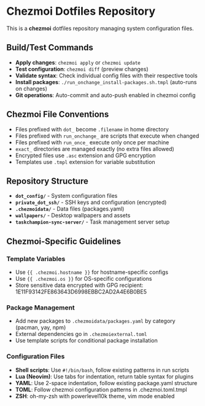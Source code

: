 # Chezmoi Dotfiles Repository

This is a **chezmoi** dotfiles repository managing system configuration files.

## Build/Test Commands

- **Apply changes**: `chezmoi apply` or `chezmoi update`
- **Test configuration**: `chezmoi diff` (preview changes)
- **Validate syntax**: Check individual config files with their respective tools
- **Install packages**: `./run_onchange_install-packages.sh.tmpl` (auto-runs on changes)
- **Git operations**: Auto-commit and auto-push enabled in chezmoi config

## Chezmoi File Conventions

- Files prefixed with `dot_` become `.filename` in home directory
- Files prefixed with `run_onchange_` are scripts that execute when changed
- Files prefixed with `run_once_` execute only once per machine
- `exact_` directories are managed exactly (no extra files allowed)
- Encrypted files use `.asc` extension and GPG encryption
- Templates use `.tmpl` extension for variable substitution

## Repository Structure

- **`dot_config/`** - System configuration files
- **`private_dot_ssh/`** - SSH keys and configuration (encrypted)
- **`.chezmoidata/`** - Data files (packages.yaml)
- **`wallpapers/`** - Desktop wallpapers and assets
- **`taskchampion-sync-server/`** - Task management server setup

## Chezmoi-Specific Guidelines

### Template Variables
- Use `{{ .chezmoi.hostname }}` for hostname-specific configs
- Use `{{ .chezmoi.os }}` for OS-specific configurations
- Store sensitive data encrypted with GPG recipient: 1E11F93142FE863643D6998EBBC2AD2A4E6B0BE5

### Package Management
- Add new packages to `.chezmoidata/packages.yaml` by category (pacman, yay, npm)
- External dependencies go in `.chezmoiexternal.toml`
- Use template scripts for conditional package installation

### Configuration Files
- **Shell scripts**: Use `#!/bin/bash`, follow existing patterns in run scripts
- **Lua (Neovim)**: Use tabs for indentation, return table syntax for plugins
- **YAML**: Use 2-space indentation, follow existing package.yaml structure
- **TOML**: Follow chezmoi configuration patterns in .chezmoi.toml.tmpl
- **ZSH**: oh-my-zsh with powerlevel10k theme, vim mode enabled
